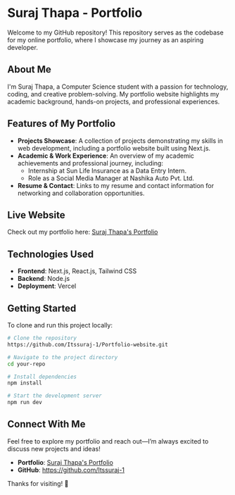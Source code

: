 # Suraj Thapa - Portfolio               
              
Welcome to my GitHub repository! This repository serves as the codebase for my online portfolio, where I showcase my journey as an aspiring developer.      
      
## About Me                   
I'm Suraj Thapa, a Computer Science student with a passion for technology, coding, and creative problem-solving. My portfolio website highlights my academic background, hands-on projects, and professional experiences.    
                
## Features of My Portfolio            
- **Projects Showcase**: A collection of projects demonstrating my skills in web development, including a portfolio website built using Next.js.        
- **Academic & Work Experience**: An overview of my academic achievements and professional journey, including:
  - Internship at Sun Life Insurance as a Data Entry Intern. 
  - Role as a Social Media Manager at Nashika Auto Pvt. Ltd.
- **Resume & Contact**: Links to my resume and contact information for networking and collaboration opportunities.

## Live Website
Check out my portfolio here: [Suraj Thapa's Portfolio](https://v0-suraj-portfolio-website.vercel.app/) 
## Technologies Used
- **Frontend**: Next.js, React.js, Tailwind CSS
- **Backend**: Node.js 
- **Deployment**: Vercel

## Getting Started  
To clone and run this project locally:  
```sh
# Clone the repository
https://github.com/Itssuraj-1/Portfolio-website.git

# Navigate to the project directory
cd your-repo

# Install dependencies
npm install

# Start the development server
npm run dev
```

## Connect With Me
Feel free to explore my portfolio and reach out—I’m always excited to discuss new projects and ideas!

- **Portfolio**: [Suraj Thapa's Portfolio](https://v0-suraj-portfolio-website.vercel.app/)
- **GitHub**: https://github.com/Itssuraj-1


Thanks for visiting! 🚀

